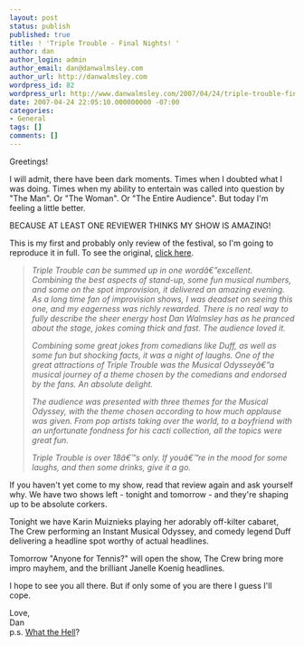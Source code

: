 ```yaml
---
layout: post
status: publish
published: true
title: ! 'Triple Trouble - Final Nights! '
author: dan
author_login: admin
author_email: dan@danwalmsley.com
author_url: http://danwalmsley.com
wordpress_id: 82
wordpress_url: http://www.danwalmsley.com/2007/04/24/triple-trouble-final-nights/
date: 2007-04-24 22:05:10.000000000 -07:00
categories:
- General
tags: []
comments: []
---
```

<p>Greetings!</p>
<p>I will admit, there have been dark moments. Times when I doubted what I was doing. Times when my ability to entertain was called into question by "The Man". Or "The Woman". Or "The Entire Audience". But today I'm feeling a little better.</p>
<p>BECAUSE AT LEAST ONE REVIEWER THINKS MY SHOW IS AMAZING!</p>
<p>This is my first and probably only review of the festival, so I'm going to reproduce it in full. To see the original, <a href="http://www.anewleaf.com.au/2007/04/23/triple-trouble/">click here</a>.</p>
<blockquote>
<em><p>Triple Trouble can be summed up in one word&acirc;&euro;&rdquo;excellent. Combining the best aspects of stand-up, some fun musical numbers, and some on the spot improvision, it delivered an amazing evening. As a long time fan of improvision shows, I was deadset on seeing this one, and my eagerness was richly rewarded. There is no real way to fully describe the sheer energy host Dan Walmsley has as he pranced about the stage, jokes coming thick and fast. The audience loved it.

Combining some great jokes from comedians like Duff, as well as some fun but shocking facts, it was a night of laughs. One of the great attractions of Triple Trouble was the Musical Odyssey&acirc;&euro;&rdquo;a musical journey of a theme chosen by the comedians and endorsed by the fans. An absolute delight.</p>

<p>The audience was presented with three themes for the Musical Odyssey, with the theme chosen according to how much applause was given. From pop artists taking over the world, to a boyfriend with an unfortunate fondness for his cacti collection, all the topics were great fun.</p>

<p>Triple Trouble is over 18&acirc;&euro;&trade;s only. If you&acirc;&euro;&trade;re in the mood for some laughs, and then some drinks, give it a go.</p></em>
</blockquote>

<p>If you haven't yet come to my show, read that review again and ask yourself why. We have two shows left - tonight and tomorrow - and they're shaping up to be absolute corkers.</p>

<p>Tonight we have Karin Muiznieks playing her adorably off-kilter cabaret, The Crew performing an Instant Musical Odyssey, and comedy legend Duff delivering a headline spot worthy of actual headlines.</p>

<p>Tomorrow "Anyone for Tennis?" will open the show, The Crew bring more impro mayhem, and the brilliant Janelle Koenig headlines.</p>

<p>I hope to see you all there. But if only some of you are there I guess I'll cope.</p>

Love,<br/>
Dan<br/>
p.s. <a href="http://ihasabucket.com/">What the Hell</a>?

